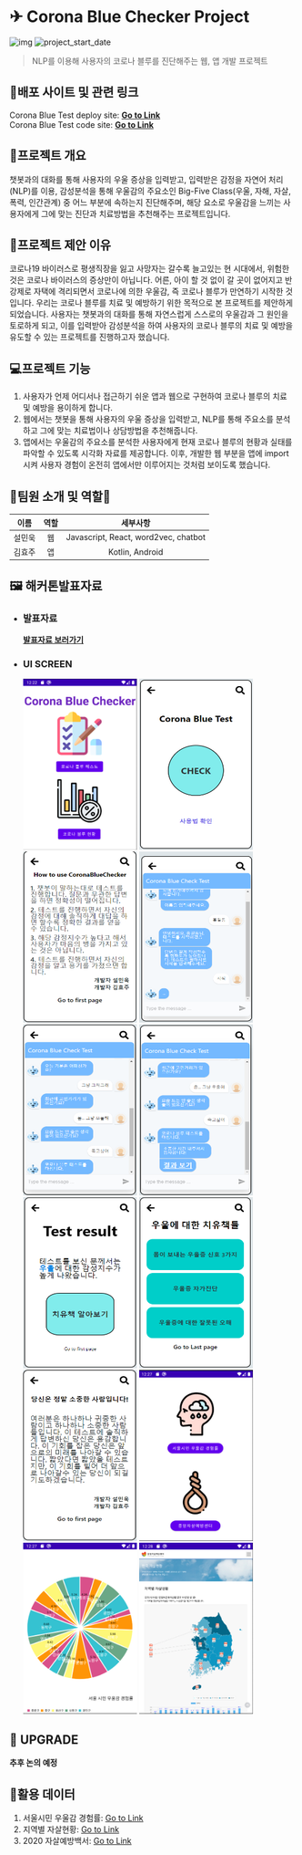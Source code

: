 # ✈ Corona Blue Checker Project

![img](https://img.shields.io/badge/Platform--orange) ![project_start_date](https://img.shields.io/badge/Project%20Start%20Date-2020--12--19-informational.svg)

> NLP를 이용해 사용자의 코로나 블루를 진단해주는 웹, 앱 개발 프로젝트

## 🎈배포 사이트 및 관련 링크

Corona Blue Test deploy site: [**Go to Link**](https://upbeat-goldstine-905037.netlify.app/)  
Corona Blue Test code site: [**Go to Link**](https://github.com/blogSoul/coronabluechecker)

## :memo:프로젝트 개요

챗봇과의 대화를 통해 사용자의 우울 증상을 입력받고, 입력받은 감정을 자연어 처리(NLP)를 이용, 감성분석을 통해 우울감의 주요소인 Big-Five Class(우울, 자해, 자살, 폭력, 인간관계) 중 어느 부분에 속하는지 진단해주며, 해당 요소로 우울감을 느끼는 사용자에게 그에 맞는 진단과 치료방법을 추천해주는 프로젝트입니다.

## 🚗프로젝트 제안 이유

코로나19 바이러스로 평생직장을 잃고 사망자는 갈수록 늘고있는 현 시대에서, 위험한 것은 코로나 바이러스의 증상만이 아닙니다. 어른, 아이 할 것 없이 갈 곳이 없어지고 반강제로 자택에 격리되면서 코로나에 의한 우울감, 즉 코로나 블루가 만연하기 시작한 것입니다. 우리는 코로나 블루를 치료 및 예방하기 위한 목적으로 본 프로젝트를 제안하게 되었습니다. 사용자는 챗봇과의 대화를 통해 자연스럽게 스스로의 우울감과 그 원인을 토로하게 되고, 이를 입력받아 감성분석을 하여 사용자의 코로나 블루의 치료 및 예방을 유도할 수 있는 프로젝트를 진행하고자 했습니다.

## :computer:프로젝트 기능

1. 사용자가 언제 어디서나 접근하기 쉬운 앱과 웹으로 구현하여 코로나 블루의 치료 및 예방을 용이하게 합니다.
2. 웹에서는 챗봇을 통해 사용자의 우울 증상을 입력받고, NLP를 통해 주요소를 분석하고 그에 맞는 치료법이나 상담방법을 추천해줍니다.
3. 앱에서는 우울감의 주요소를 분석한 사용자에게 현재 코로나 블루의 현황과 실태를 파악할 수 있도록 시각화 자료를 제공합니다. 이후, 개발한 웹 부분을 앱에 import 시켜 사용자 경험이 온전히 앱에서만 이루어지는 것처럼 보이도록 했습니다.

## :man_dancing:팀원 소개 및 역할:dancer:

| 이름   | 역할 |               세부사항               |
| ------ | :--: | :----------------------------------: |
| 설민욱 |  웹  | Javascript, React, word2vec, chatbot |
| 김효주 |  앱  |           Kotlin, Android            |

## :framed_picture: 해커톤발표자료

- ### 발표자료

  [**발표자료 보러가기**](https://github.com/s10th24b/coronabluechecker/blob/master/README/%EB%B0%9C%ED%91%9C%EC%9E%90%EB%A3%8C.pptx)

- ### UI SCREEN
   <img src="https://github.com/s10th24b/coronabluechecker/blob/master/README/img/%EC%8B%9C%EB%82%98%EB%A6%AC%EC%98%A41.PNG" width="200" height="300" />
  <img src="https://github.com/s10th24b/coronabluechecker/blob/master/README/img/시나리오2.PNG" width="200" height="300" />
  <img src="https://github.com/s10th24b/coronabluechecker/blob/master/README/img/시나리오2_1.PNG" width="200" height="300" />
  <img src="https://github.com/s10th24b/coronabluechecker/blob/master/README/img/시나리오3.PNG" width="200" height="300" />
  <img src="https://github.com/s10th24b/coronabluechecker/blob/master/README/img/시나리오4.PNG" width="200" height="300" />
  <img src="https://github.com/s10th24b/coronabluechecker/blob/master/README/img/시나리오5.PNG" width="200" height="300" />
  <img src="https://github.com/s10th24b/coronabluechecker/blob/master/README/img/시나리오6.PNG" width="200" height="300" />
  <img src="https://github.com/s10th24b/coronabluechecker/blob/master/README/img/시나리오7.PNG" width="200" height="300" />
  <img src="https://github.com/s10th24b/coronabluechecker/blob/master/README/img/시나리오8.PNG" width="200" height="300" />
  <img src="https://github.com/s10th24b/coronabluechecker/blob/master/README/img/시나리오9.PNG" width="200" height="300" />
  <img src="https://github.com/s10th24b/coronabluechecker/blob/master/README/img/시나리오10.PNG" width="200" height="300" />
  <img src="https://github.com/s10th24b/coronabluechecker/blob/master/README/img/시나리오11.PNG" width="200" height="300" />

## :footprints: UPGRADE

**추후 논의 예정**

## 👻활용 데이터

1. 서울시민 우울감 경험률: [Go to Link](https://seoulmentalhealth.kr/main/sub1/sub1106)
2. 지역별 자살현황: [Go to Link](https://spckorea-stat.or.kr/korea03.do#)
3. 2020 자살예방백서: [Go to Link](http://www.spckorea.or.kr/sub.phpid=issue&mode=view&menukey=10&idx=33&page=1&menukey=10)
